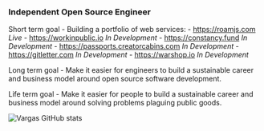 ### Independent Open Source Engineer

Short term goal - Building a portfolio of web services:
    - https://roamjs.com  _Live_
    - https://workinpublic.io _In Development_
    - https://constancy.fund _In Development_
    - https://passports.creatorcabins.com _In Development_
    - https://gitletter.com _In Development_
    - https://warshop.io _In Development_

Long term goal - Make it easier for engineers to build a sustainable career and business model around open source software development.

Life term goal - Make it easier for people to build a sustainable career and business model around solving problems plaguing public goods.

![Vargas GitHub stats](https://github-readme-stats.vercel.app/api?username=dvargas92495&show_icons=true&count_private=true&hide_border=true)
